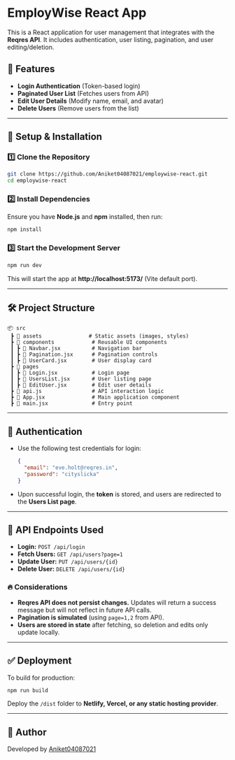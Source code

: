 # EmployWise React App

This is a React application for user management that integrates with the **Reqres API**. It includes authentication, user listing, pagination, and user editing/deletion.

## 🚀 Features
- **Login Authentication** (Token-based login)
- **Paginated User List** (Fetches users from API)
- **Edit User Details** (Modify name, email, and avatar)
- **Delete Users** (Remove users from the list)

---

## 📌 Setup & Installation
### 1️⃣ Clone the Repository
```sh
git clone https://github.com/Aniket04087021/employwise-react.git
cd employwise-react
```

### 2️⃣ Install Dependencies
Ensure you have **Node.js** and **npm** installed, then run:
```sh
npm install
```

### 3️⃣ Start the Development Server
```sh
npm run dev
```
This will start the app at **http://localhost:5173/** (Vite default port).

---

## 🛠️ Project Structure
```
📦 src
 ┣ 📂 assets               # Static assets (images, styles)
 ┣ 📂 components            # Reusable UI components
 ┃ ┣ 📜 Navbar.jsx          # Navigation bar
 ┃ ┣ 📜 Pagination.jsx      # Pagination controls
 ┃ ┣ 📜 UserCard.jsx        # User display card
 ┣ 📂 pages
 ┃ ┣ 📜 Login.jsx           # Login page
 ┃ ┣ 📜 UsersList.jsx       # User listing page
 ┃ ┣ 📜 EditUser.jsx        # Edit user details
 ┣ 📜 api.js                # API interaction logic
 ┣ 📜 App.jsx               # Main application component
 ┣ 📜 main.jsx              # Entry point
```

---

## 🔑 Authentication
- Use the following test credentials for login:
  ```json
  {
    "email": "eve.holt@reqres.in",
    "password": "cityslicka"
  }
  ```
- Upon successful login, the **token** is stored, and users are redirected to the **Users List page**.

---

## 🔗 API Endpoints Used
- **Login:** `POST /api/login`
- **Fetch Users:** `GET /api/users?page=1`
- **Update User:** `PUT /api/users/{id}`
- **Delete User:** `DELETE /api/users/{id}`

### 🔥 Considerations
- **Reqres API does not persist changes.** Updates will return a success message but will not reflect in future API calls.
- **Pagination is simulated** (using `page=1,2` from API).
- **Users are stored in state** after fetching, so deletion and edits only update locally.

---

## ✅ Deployment
To build for production:
```sh
npm run build
```
Deploy the `/dist` folder to **Netlify, Vercel, or any static hosting provider**.

---

## 📌 Author
Developed by [Aniket04087021](https://github.com/Aniket04087021)
